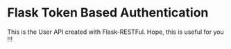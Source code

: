 # Flask Token Based Authentication
This is the User API created with Flask-RESTFul. Hope, this is useful for you !!!
